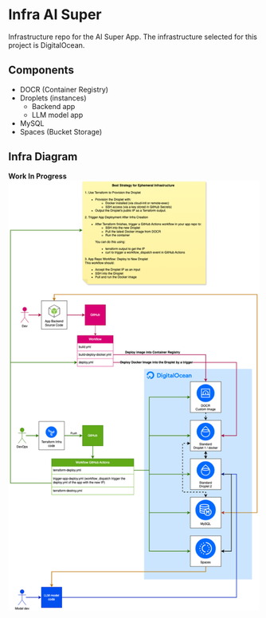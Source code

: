 # Infra AI Super

Infrastructure repo for the AI Super App.
The infrastructure selected for this project is DigitalOcean.

## Components

- DOCR (Container Registry)
- Droplets (instances)
  - Backend app
  - LLM model app
- MySQL
- Spaces (Bucket Storage)

## Infra Diagram

**Work In Progress**
![OpenTech AI Super Infra Diagram](OpenTech-AI-Super.drawio.png)
